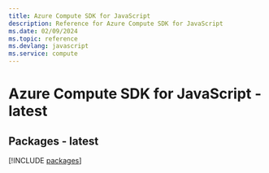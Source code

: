 ```yaml
---
title: Azure Compute SDK for JavaScript
description: Reference for Azure Compute SDK for JavaScript
ms.date: 02/09/2024
ms.topic: reference
ms.devlang: javascript
ms.service: compute
---
```

# Azure Compute SDK for JavaScript - latest
## Packages - latest
[!INCLUDE [packages](compute-index.md)]